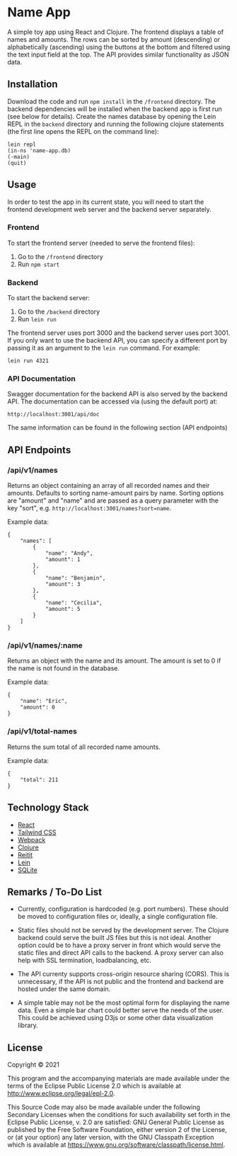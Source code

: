 # Name App

A simple toy app using React and Clojure. The frontend displays a table of names and amounts. The rows can be sorted by amount (descending) or alphabetically (ascending) using the buttons at the bottom and filtered using the text input field at the top. The API provides similar functionality as JSON data.

## Installation

Download the code and run `npm install` in the `/frontend` directory. The backend dependencies will be installed when the backend app is first run (see below for details). Create the names database by opening the Lein REPL in the `backend` directory and running the following clojure statements (the first line opens the REPL on the command line):

    lein repl
    (in-ns 'name-app.db)
    (-main)
    (quit)

## Usage

In order to test the app in its current state, you will need to start the frontend development web server and the backend server separately.

### Frontend

To start the frontend server (needed to serve the frontend files):
1. Go to the `/frontend` directory
2. Run `npm start`

### Backend

To start the backend server:
1. Go to the `/backend` directory
2. Run `lein run`

The frontend server uses port 3000 and the backend server uses port 3001. If you only want to use the backend API, you can specify a different port by passing it as an argument to the `lein run` command. For example:

    lein run 4321

### API Documentation

Swagger documentation for the backend API is also served by the backend API. The documentation can be accessed via (using the default port) at:

    http://localhost:3001/api/doc

The same information can be found in the following section (API endpoints)

## API Endpoints

### /api/v1/names

Returns an object containing an array of all recorded names and their amounts. Defaults to sorting name-amount pairs by name. Sorting options are \"amount\" and \"name\" and are passed as a query parameter with the key \"sort\", e.g. `http://localhost:3001/names?sort=name`.

Example data:

    {
        "names": [
            {
                "name": "Andy",
                "amount": 1
            },
            {
                "name": "Benjamin",
                "amount": 3
            },
            {
                "name": "Cecilia",
                "amount": 5
            }
        ]
    }
          
### /api/v1/names/:name

Returns an object with the name and its amount. The amount is set to 0 if the name is not found in the database.

Example data:

    {
        "name": "Eric",
        "amount": 0
    }

### /api/v1/total-names

Returns the sum total of all recorded name amounts.

Example data:

    {
        "total": 211
    }

## Technology Stack

- [React](https://reactjs.org/)
- [Tailwind CSS](https://tailwindcss.com/)
- [Webpack](https://webpack.js.org/)
- [Clojure](https://clojure.org/)
- [Reitit](https://github.com/metosin/reitit)
- [Lein](https://leiningen.org/)
- [SQLite](https://www.sqlite.org/index.html)

## Remarks / To-Do List

- Currently, configuration is hardcoded (e.g. port numbers). These should be moved to configuration files or, ideally, a single configuration file.

- Static files should not be served by the development server. The Clojure backend could serve the built JS files but this is not ideal. Another option could be to have a proxy server in front which would serve the static files and direct API calls to the backend. A proxy server can also help with SSL termination, loadbalancing, etc.

- The API currenty supports cross-origin resource sharing (CORS). This is unnecessary, if the API is not public and the frontend and backend are hosted under the same domain.

- A simple table may not be the most optimal form for displaying the name data. Even a simple bar chart could better serve the needs of the user. This could be achieved using D3js or some other data visualization library.


## License

Copyright © 2021

This program and the accompanying materials are made available under the
terms of the Eclipse Public License 2.0 which is available at
http://www.eclipse.org/legal/epl-2.0.

This Source Code may also be made available under the following Secondary
Licenses when the conditions for such availability set forth in the Eclipse
Public License, v. 2.0 are satisfied: GNU General Public License as published by
the Free Software Foundation, either version 2 of the License, or (at your
option) any later version, with the GNU Classpath Exception which is available
at https://www.gnu.org/software/classpath/license.html.
